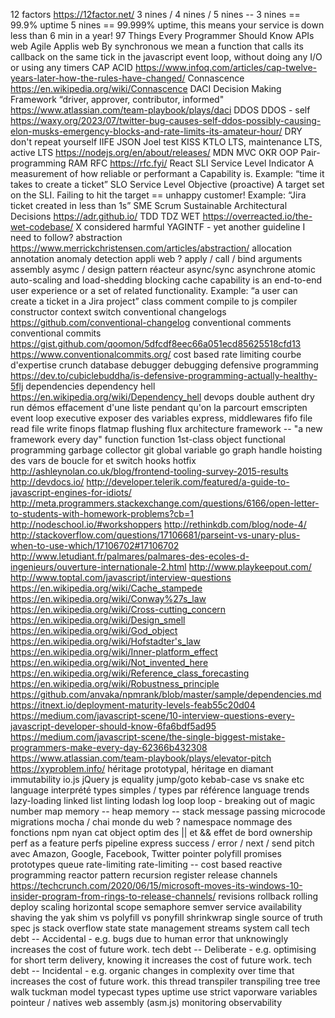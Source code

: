12 factors https://12factor.net/
3 nines / 4 nines / 5 nines -- 3 nines == 99.9% uptime 5 nines == 99.999% uptime, this means your service is down less than 6 min in a year!
97 Things Every Programmer Should Know
APIs web
Agile
Applis web
By synchronous we mean a function that calls its callback on the same tick in the javascript event loop, without doing any I/O or using any timers
CAP ACID https://www.infoq.com/articles/cap-twelve-years-later-how-the-rules-have-changed/
Connascence https://en.wikipedia.org/wiki/Connascence
DACI Decision Making Framework “driver, approver, contributor, informed" https://www.atlassian.com/team-playbook/plays/daci
DDOS
DDOS - self https://waxy.org/2023/07/twitter-bug-causes-self-ddos-possibly-causing-elon-musks-emergency-blocks-and-rate-limits-its-amateur-hour/
DRY don't repeat yourself
IIFE
JSON
Joel test
KISS
KTLO
LTS, maintenance LTS, active LTS https://nodejs.org/en/about/releases/
MDN
MVC
OKR
OOP
Pair-programming
RAM
RFC https://rfc.fyi/
React
SLI Service Level Indicator A measurement of how reliable or performant a Capability is. Example: “time it takes to create a ticket”
SLO Service Level Objective (proactive) A target set on the SLI. Failing to hit the target == unhappy customer! Example: “Jira ticket created in less than 1s”
SME
Scrum
Sustainable Architectural Decisions https://adr.github.io/
TDD
TDZ
WET https://overreacted.io/the-wet-codebase/
X considered harmful
YAGINTF - yet another guideline I need to follow?
abstraction https://www.merrickchristensen.com/articles/abstraction/
allocation
annotation
anomaly detection
appli web ?
apply / call / bind
arguments
assembly
asymc / design pattern réacteur
async/sync
asynchrone
atomic
auto-scaling and load-shedding
blocking
cache
capability is an end-to-end user experience or a set of related functionality. Example: “a user can create a ticket in a Jira project”
class
comment
compile to js
compiler
constructor
context switch
conventional changelogs https://github.com/conventional-changelog
conventional comments
conventional commits https://gist.github.com/qoomon/5dfcdf8eec66a051ecd85625518cfd13 https://www.conventionalcommits.org/
cost based rate limiting
courbe d'expertise
crunch
database
debugger
debugging
defensive programming https://dev.to/cubiclebuddha/is-defensive-programming-actually-healthy-5flj
dependencies
dependency hell https://en.wikipedia.org/wiki/Dependency_hell
devops
double authent
dry run
démos
effacement d'une liste pendant qu'on la parcourt
emscripten
event loop
executive
exposer des variables
express, middlewares
fifo
file read
file write
finops
flatmap
flushing
flux architecture
framework -- "a new framework every day"
function
function 1st-class object
functional programming
garbage collector
git
global variable
go
graph
handle
hoisting des vars de boucle for et switch
hooks
hotfix
http://ashleynolan.co.uk/blog/frontend-tooling-survey-2015-results
http://devdocs.io/
http://developer.telerik.com/featured/a-guide-to-javascript-engines-for-idiots/
http://meta.programmers.stackexchange.com/questions/6166/open-letter-to-students-with-homework-problems?cb=1
http://nodeschool.io/#workshoppers
http://rethinkdb.com/blog/node-4/
http://stackoverflow.com/questions/17106681/parseint-vs-unary-plus-when-to-use-which/17106702#17106702
http://www.letudiant.fr/palmares/palmares-des-ecoles-d-ingenieurs/ouverture-internationale-2.html
http://www.playkeepout.com/
http://www.toptal.com/javascript/interview-questions
https://en.wikipedia.org/wiki/Cache_stampede
https://en.wikipedia.org/wiki/Conway%27s_law
https://en.wikipedia.org/wiki/Cross-cutting_concern
https://en.wikipedia.org/wiki/Design_smell
https://en.wikipedia.org/wiki/God_object
https://en.wikipedia.org/wiki/Hofstadter's_law
https://en.wikipedia.org/wiki/Inner-platform_effect
https://en.wikipedia.org/wiki/Not_invented_here
https://en.wikipedia.org/wiki/Reference_class_forecasting
https://en.wikipedia.org/wiki/Robustness_principle
https://github.com/anvaka/npmrank/blob/master/sample/dependencies.md
https://itnext.io/deployment-maturity-levels-feab55c20d04
https://medium.com/javascript-scene/10-interview-questions-every-javascript-developer-should-know-6fa6bdf5ad95
https://medium.com/javascript-scene/the-single-biggest-mistake-programmers-make-every-day-62366b432308
https://www.atlassian.com/team-playbook/plays/elevator-pitch
https://xyproblem.info/
héritage prototypal, héritage en diamant
immutability
io.js
jQuery
js equality
jump/goto
kebab-case vs snake etc
language interprété types simples / types par référence
language trends
lazy-loading
linked list
linting
lodash
log
loop
loop - breaking out of
magic number
map
memory -- heap
memory -- stack
message passing
microcode
migrations
mocha / chai
monde du web ?
namespace
nommage des fonctions
npm
nyan cat
object
optim des || et && effet de bord
ownership
perf as a feature
perfs
pipeline express success / error / next / send
pitch avec Amazon, Google, Facebook, Twitter
pointer
polyfill
promises
prototypes
queue
rate-limiting
rate-limiting -- cost based
reactive programming
reactor pattern
recursion
register
release channels https://techcrunch.com/2020/06/15/microsoft-moves-its-windows-10-insider-program-from-rings-to-release-channels/
revisions
rollback
rolling deploy
scaling horizontal
scope
semaphore
semver
service availability
shaving the yak
shim vs polyfill vs ponyfill
shrinkwrap
single source of truth
spec js
stack overflow
state
state management
streams
system call
tech debt -- Accidental - e.g. bugs due to human error that unknowingly increases the cost of future work.
tech debt -- Deliberate  - e.g. optimising for short term delivery, knowing it increases the cost of future work.
tech debt -- Incidental  - e.g. organic changes in complexity over time that increases the cost of future work.
this
thread
transpiler
transpiling
tree
tree walk
tuckman model
typecast
types
uptime
use strict
vaporware
variables pointeur / natives
web assembly (asm.js)
monitoring
observability
